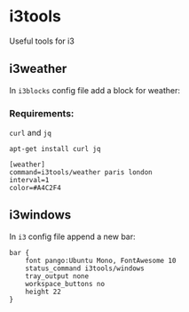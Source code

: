 # i3tools
Useful tools for i3

## i3weather
In `i3blocks` config file add a block for weather:

### Requirements:
`curl` and `jq`
```
apt-get install curl jq
```

```
[weather]
command=i3tools/weather paris london
interval=1
color=#A4C2F4
```

## i3windows
In `i3` config file append a new bar:
```
bar {
    font pango:Ubuntu Mono, FontAwesome 10
    status_command i3tools/windows
    tray_output none
    workspace_buttons no
    height 22
}
```
